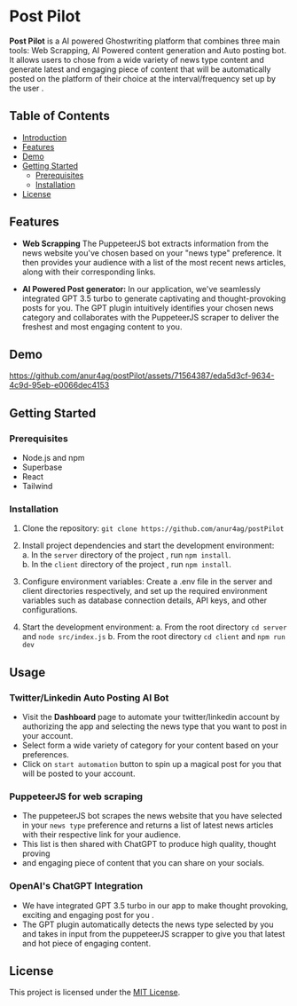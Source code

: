 # Post Pilot

**Post Pilot** is a AI powered Ghostwriting platform that combines three main tools: Web Scrapping,  AI Powered content generation and Auto posting bot. It allows users to chose from a wide variety of news type content and generate latest and engaging piece of content that will be automatically posted on the platform of their choice at the interval/frequency set up by the user .

## Table of Contents

- [Introduction](#introduction)
- [Features](#features)
- [Demo](#demo)
- [Getting Started](#getting-started)
  - [Prerequisites](#prerequisites)
  - [Installation](#installation)
- [License](#license)

## Features

- **Web Scrapping** The PuppeteerJS bot extracts information from the news website you've chosen based on your "news type" preference. It then provides your audience with a list of the most recent news articles, along with their corresponding links.

- **AI Powered Post generator:** In our application, we've seamlessly integrated GPT 3.5 turbo to generate captivating and thought-provoking posts for you. The GPT plugin intuitively identifies your chosen news category and collaborates with the PuppeteerJS scraper to deliver the freshest and most engaging content to you.

## Demo

https://github.com/anur4ag/postPilot/assets/71564387/eda5d3cf-9634-4c9d-95eb-e0066dec4153

## Getting Started

### Prerequisites

- Node.js and npm
- Superbase
- React
- Tailwind

### Installation

1. Clone the repository: `git clone https://github.com/anur4ag/postPilot`
2. Install project dependencies and start the development environment: <br>
   a. In the `server` directory of the project , run `npm install`. <br>
   b. In the `client` directory of the project , run `npm install`. <br>
   
3. Configure environment variables: Create a .env file in the server and client directories respectively, and set up the required environment variables such as database connection details, API keys, and other configurations.
4. Start the development environment: 
	a. From the root directory `cd server` and `node src/index.js`
	b.  From the root directory `cd client` and `npm run dev`

## Usage

### Twitter/Linkedin Auto Posting AI Bot

- Visit the **Dashboard** page to automate your twitter/linkedin account by authorizing the app and selecting the news type that you want to post in your account.
- Select form a wide variety of category for your content based on your preferences.
- Click on `start automation` button to spin up a magical post for you that will be posted to your account.

### PuppeteerJS for web scraping
- The puppeteerJS bot scrapes the news website that you have selected in your `news type` preference and returns a list of latest news articles with their respective link for your audience. 
- This list is then shared with ChatGPT to produce high quality, thought proving
- and engaging piece of content that you can share on your socials. 

### OpenAI's ChatGPT Integration

- We have integrated GPT 3.5 turbo in our app to make thought provoking, exciting and engaging post for you .
- The GPT plugin automatically detects the news type selected by you and takes in input from the puppeteerJS scrapper to give you that latest and hot piece of engaging content.

## License

This project is licensed under the [MIT License](LICENSE).
